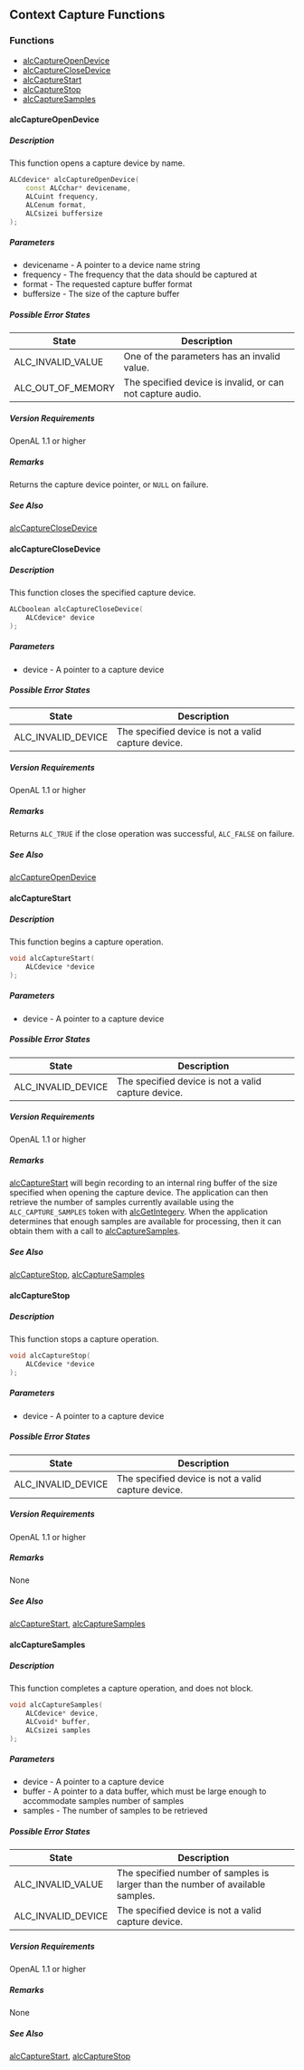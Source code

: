 ## Context Capture Functions
### Functions
* [alcCaptureOpenDevice](#alccaptureopendevice)
* [alcCaptureCloseDevice](#alccaptureclosedevice)
* [alcCaptureStart](#alccapturestart)
* [alcCaptureStop](#alccapturestop)
* [alcCaptureSamples](#alccapturesamples)

#### alcCaptureOpenDevice
##### Description
This function opens a capture device by name.

```cpp
ALCdevice* alcCaptureOpenDevice(
    const ALCchar* devicename,
    ALCuint frequency,
    ALCenum format,
    ALCsizei buffersize
);
```

##### Parameters
* devicename - A pointer to a device name string
* frequency - The frequency that the data should be captured at
* format - The requested capture buffer format
* buffersize - The size of the capture buffer

##### Possible Error States
| State             | Description |
| ----------------- | ----------- |
| ALC_INVALID_VALUE | One of the parameters has an invalid value. |
| ALC_OUT_OF_MEMORY | The specified device is invalid, or can not capture audio. |

##### Version Requirements
OpenAL 1.1 or higher

##### Remarks
Returns the capture device pointer, or `NULL` on failure.

##### See Also
[alcCaptureCloseDevice](#alcCaptureCloseDevice)

#### alcCaptureCloseDevice
##### Description
This function closes the specified capture device.

```cpp
ALCboolean alcCaptureCloseDevice(
    ALCdevice* device
);
```

##### Parameters
* device - A pointer to a capture device

##### Possible Error States
| State              | Description |
| ------------------ | ----------- |
| ALC_INVALID_DEVICE | The specified device is not a valid capture device. |

##### Version Requirements
OpenAL 1.1 or higher

##### Remarks
Returns `ALC_TRUE` if the close operation was successful, `ALC_FALSE` on
failure.

##### See Also
[alcCaptureOpenDevice](#alccaptureopendevice)

#### alcCaptureStart
##### Description
This function begins a capture operation.

```cpp
void alcCaptureStart(
    ALCdevice *device
);
```

##### Parameters
* device - A pointer to a capture device

##### Possible Error States
| State              | Description |
| ------------------ | ----------- |
| ALC_INVALID_DEVICE | The specified device is not a valid capture device. |

##### Version Requirements
OpenAL 1.1 or higher

##### Remarks
[alcCaptureStart](#alccapturestart) will begin recording to an internal ring
buffer of the size specified when opening the capture device.  The application
can then retrieve the number of samples currently available using the
`ALC_CAPTURE_SAMPLES` token with
[alcGetIntegerv](context-state.md#alcgetintegerv). When the application
determines that enough samples are available for processing, then it can obtain
them with a call to [alcCaptureSamples](#alccapturesamples).

##### See Also
[alcCaptureStop](#alccapturestop), [alcCaptureSamples](#alccapturesamples)

#### alcCaptureStop
##### Description
This function stops a capture operation.

```cpp
void alcCaptureStop(
    ALCdevice *device
);
```

##### Parameters
* device - A pointer to a capture device

##### Possible Error States
| State              | Description |
| ------------------ | ----------- |
| ALC_INVALID_DEVICE | The specified device is not a valid capture device. |

##### Version Requirements
OpenAL 1.1 or higher

##### Remarks
None

##### See Also
[alcCaptureStart](#alccapturestart), [alcCaptureSamples](#alccapturesamples)

#### alcCaptureSamples
##### Description
This function completes a capture operation, and does not block.

```cpp
void alcCaptureSamples(
    ALCdevice* device,
    ALCvoid* buffer,
    ALCsizei samples
);
```

##### Parameters
* device - A pointer to a capture device
* buffer - A pointer to a data buffer, which must be large enough to accommodate
           samples number of samples
* samples - The number of samples to be retrieved

##### Possible Error States
| State              | Description |
| ------------------ | ----------- |
| ALC_INVALID_VALUE  | The specified number of samples is larger than the number of available samples. |
| ALC_INVALID_DEVICE | The specified device is not a valid capture device. |

##### Version Requirements
OpenAL 1.1 or higher

##### Remarks
None

##### See Also
[alcCaptureStart](#alccapturestart), [alcCaptureStop](#alccapturestop)
